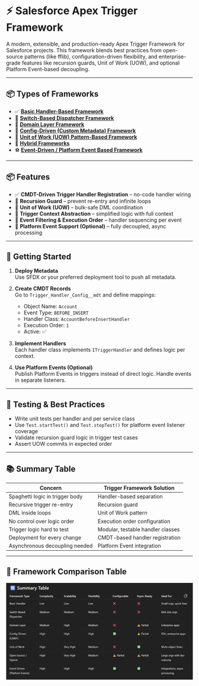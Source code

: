 # ⚡ Salesforce Apex Trigger Framework

A modern, extensible, and production-ready Apex Trigger Framework for Salesforce projects. This framework blends best practices from open-source patterns (like fflib), configuration-driven flexibility, and enterprise-grade features like recursion guards, Unit of Work (UOW), and optional Platform Event-based decoupling.

---

## 📦 Types of Frameworks

- ✅ [**Basic Handler-Based Framework**](https://github.com/iamSoham01/Apex-Trigger-Framework/tree/main/force-app/main/default/classes/Basic-Handler-Based-Framework)
- 🔁 [**Switch-Based Dispatcher Framework**](https://github.com/iamSoham01/Apex-Trigger-Framework/tree/main/force-app/main/default/classes/Switch-Based-Dispatcher-Framework)
- 🧱 [**Domain Layer Framework**](https://github.com/iamSoham01/Apex-Trigger-Framework/tree/main/force-app/main/default/classes/Domain-Layer-Framework)
- 🧠 [**Config-Driven (Custom Metadata) Framework**](https://github.com/iamSoham01/Apex-Trigger-Framework/tree/main/force-app/main/default/classes/Config-Driven-(Custom-Metadata)-Framework)
- 🔄 [**Unit of Work (UOW) Pattern-Based Framework**](https://github.com/iamSoham01/Apex-Trigger-Framework/tree/main/force-app/main/default/classes/UnitOfWork-Framework)
- 🔔 [**Hybrid Frameworks**](https://github.com/iamSoham01/Apex-Trigger-Framework/tree/main/force-app/main/default/classes/Hybrid-Apex-Trigger-Framework)
- ⚽ [**Event-Driven / Platform Event Based Framework**](https://github.com/iamSoham01/Apex-Trigger-Framework/tree/main/force-app/main/default/classes/Event-Driven-Trigger-Framework)

---

## 📦 Features

- ✅ **CMDT-Driven Trigger Handler Registration** – no-code handler wiring
- 🔁 **Recursion Guard** – prevent re-entry and infinite loops
- 🧱 **Unit of Work (UOW)** – bulk-safe DML coordination
- 🧠 **Trigger Context Abstraction** – simplified logic with full context
- 🔄 **Event Filtering & Execution Order** – handler sequencing per event
- 🔔 **Platform Event Support (Optional)** – fully decoupled, async processing

---

## 🚀 Getting Started

1. **Deploy Metadata**  
   Use SFDX or your preferred deployment tool to push all metadata.

2. **Create CMDT Records**  
   Go to `Trigger_Handler_Config__mdt` and define mappings:
   - Object Name: `Account`
   - Event Type: `BEFORE_INSERT`
   - Handler Class: `AccountBeforeInsertHandler`
   - Execution Order: `1`
   - Active: ✅

3. **Implement Handlers**  
   Each handler class implements `ITriggerHandler` and defines logic per context.

4. **Use Platform Events (Optional)**  
   Publish Platform Events in triggers instead of direct logic. Handle events in separate listeners.

---

## 🧪 Testing & Best Practices

- Write unit tests per handler and per service class
- Use `Test.startTest()` and `Test.stopTest()` for platform event listener coverage
- Validate recursion guard logic in trigger test cases
- Assert UOW commits in expected order

---

## 📚 Summary Table

| Concern                         | Trigger Framework Solution        |
| ------------------------------- | --------------------------------- |
| Spaghetti logic in trigger body | Handler-based separation          |
| Recursive trigger re-entry      | Recursion guard                   |
| DML inside loops                | Unit of Work pattern              |
| No control over logic order     | Execution order configuration     |
| Trigger logic hard to test      | Modular, testable handler classes |
| Deployment for every change     | CMDT-based handler registration   |
| Asynchronous decoupling needed  | Platform Event integration        |


---

## 🧭 Framework Comparison Table

![Trigger Framework Coparison](framework-comparison.png)